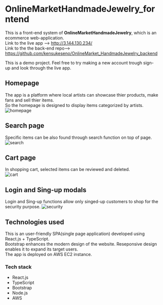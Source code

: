 # OnlineMarketHandmadeJewelry_forntend
This is a front-end system of <strong>OnlineMarketHandmadeJewelry</strong>, which is an ecommerce web-application.<br />
Link to the live app --> http://3.144.130.234/<br />
Link to the the back-end repo--> 
<a>https://github.com/kensukeseno/OnlineMarket_HandmadeJewelry_backend</a> <br />

This is a demo project. Feel free to try making a new account trough sign-up and look through the live app.<br />

## Homepage
The app is a platform where local artists can showcase thier products, make fans and sell thier items.<br />
So the homepage is designed to display items categorized by artists.<br />
![homepage](https://github.com/kensukeseno/OnlineMarketHandmadeJewelry_forntend/assets/146391922/3e66aa7e-ed71-410b-bbe1-50dcc14fe703)

## Search page
Specific items can be also found through search function on top of page.<br />
![search](https://github.com/kensukeseno/OnlineMarketHandmadeJewelry_forntend/assets/146391922/2473bd3b-911e-47d4-aec8-2405cf0ef6c8)

## Cart page
In shopping cart, selected items can be reviewed and deleted.<br />
![cart](https://github.com/kensukeseno/OnlineMarketHandmadeJewelry_forntend/assets/146391922/27da05b4-8b54-4d88-839d-b6b2a191bf31)

## Login and Sing-up modals
Login and Sing-up functions allow only singed-up customers to shop for the security purpose.
![security](https://github.com/kensukeseno/OnlineMarketHandmadeJewelry_forntend/assets/146391922/a91f7715-3b8a-4eb8-bc77-6d43a4cfd56f)

## Technologies used
This is an user-friendly SPA(single page application) developed using React.js + TypeScript.<br />
Bootstrap enhances the modern design of the website. Reseponsive design enables it to expand its target users.<br />
The app is deployed on AWS EC2 instance.
### Tech stack
- React.js
- TypeScript
- Bootstrap
- Node.js
- AWS

